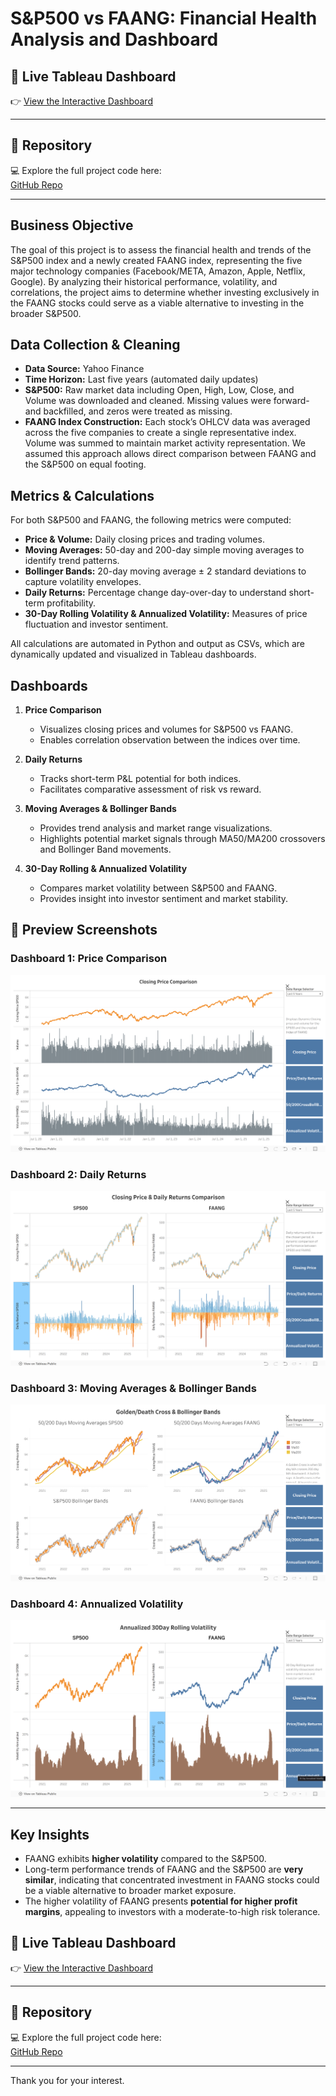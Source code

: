 # S&P500 vs FAANG: Financial Health Analysis and Dashboard

## 🔹 Live Tableau Dashboard  
👉 [View the Interactive Dashboard](https://public.tableau.com/app/profile/anas.h2605/viz/SP500vsFAANG_17568134555740/ClosingPrice)  

---
## 🔹 Repository  
💻 Explore the full project code here:  
[GitHub Repo](https://github.com/hamdananas-alt/SP500_vs_FAANG_Project)  

---

## Business Objective
The goal of this project is to assess the financial health and trends of the S&P500 index and a newly created FAANG index, representing the five major technology companies (Facebook/META, Amazon, Apple, Netflix, Google). By analyzing their historical performance, volatility, and correlations, the project aims to determine whether investing exclusively in the FAANG stocks could serve as a viable alternative to investing in the broader S&P500.

## Data Collection & Cleaning
- **Data Source:** Yahoo Finance  
- **Time Horizon:** Last five years (automated daily updates)  
- **S&P500:** Raw market data including Open, High, Low, Close, and Volume was downloaded and cleaned. Missing values were forward- and backfilled, and zeros were treated as missing.  
- **FAANG Index Construction:** Each stock’s OHLCV data was averaged across the five companies to create a single representative index. Volume was summed to maintain market activity representation. We assumed this approach allows direct comparison between FAANG and the S&P500 on equal footing.  

## Metrics & Calculations
For both S&P500 and FAANG, the following metrics were computed:  
- **Price & Volume:** Daily closing prices and trading volumes.  
- **Moving Averages:** 50-day and 200-day simple moving averages to identify trend patterns.  
- **Bollinger Bands:** 20-day moving average ± 2 standard deviations to capture volatility envelopes.  
- **Daily Returns:** Percentage change day-over-day to understand short-term profitability.  
- **30-Day Rolling Volatility & Annualized Volatility:** Measures of price fluctuation and investor sentiment.  

All calculations are automated in Python and output as CSVs, which are dynamically updated and visualized in Tableau dashboards.  

## Dashboards
1. **Price Comparison**  
   - Visualizes closing prices and volumes for S&P500 vs FAANG.  
   - Enables correlation observation between the indices over time.  

2. **Daily Returns**  
   - Tracks short-term P&L potential for both indices.  
   - Facilitates comparative assessment of risk vs reward.

3. **Moving Averages & Bollinger Bands**  
   - Provides trend analysis and market range visualizations.  
   - Highlights potential market signals through MA50/MA200 crossovers and Bollinger Band movements.  

4. **30-Day Rolling & Annualized Volatility**  
   - Compares market volatility between S&P500 and FAANG.  
   - Provides insight into investor sentiment and market stability.

## 🔹 Preview Screenshots  
### Dashboard 1: Price Comparison  
![Dashboard 1](dashboard_screenshots/PriceComparison.png)  

### Dashboard 2: Daily Returns  
![Dashboard 2](dashboard_screenshots/DailyReturnsComparison.png)  

### Dashboard 3: Moving Averages & Bollinger Bands  
![Dashboard 3](dashboard_screenshots/50_200MA_BollingerBandsComparison.png)  

### Dashboard 4: Annualized Volatility  
![Dashboard 3](dashboard_screenshots/30DAnnualizedVolatilityComparison.png)  

---

## Key Insights
- FAANG exhibits **higher volatility** compared to the S&P500.  
- Long-term performance trends of FAANG and the S&P500 are **very similar**, indicating that concentrated investment in FAANG stocks could be a viable alternative to broader market exposure.  
- The higher volatility of FAANG presents **potential for higher profit margins**, appealing to investors with a moderate-to-high risk tolerance.  

## 🔹 Live Tableau Dashboard  
👉 [View the Interactive Dashboard](https://public.tableau.com/app/profile/anas.h2605/viz/SP500vsFAANG_17568134555740/ClosingPrice)  

---
## 🔹 Repository  
💻 Explore the full project code here:  
[GitHub Repo](https://github.com/hamdananas-alt/SP500_vs_FAANG_Project)  

---

Thank you for your interest.
